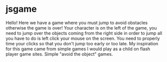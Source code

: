 # jsgame
Hello! Here we have a game where you must jump to avoid obstacles otherwise the game is over!
Your character is on the left of the game, you need to jump over the objects coming from the right side in order to jump all you have to do is left click your mouse on the screen. You need to properly time your clicks so that you don't jump too early or too late.
My inspiration for this game came from simple games I would play as a child on flash player game sites. Simple "avoid the object" games.
